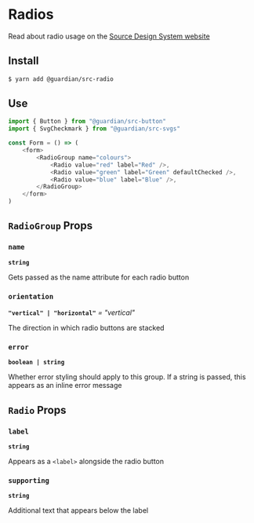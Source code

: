 # Radios

Read about radio usage on the [Source Design System website](https://zeroheight.com/2a1e5182b/p/2891dd)

## Install

```sh
$ yarn add @guardian/src-radio
```

## Use

```js
import { Button } from "@guardian/src-button"
import { SvgCheckmark } from "@guardian/src-svgs"

const Form = () => (
    <form>
        <RadioGroup name="colours">
            <Radio value="red" label="Red" />,
            <Radio value="green" label="Green" defaultChecked />,
            <Radio value="blue" label="Blue" />,
        </RadioGroup>
    </form>
)
```

## `RadioGroup` Props

### `name`

**`string`**

Gets passed as the name attribute for each radio button

### `orientation`

**`"vertical" | "horizontal"`** _= "vertical"_

The direction in which radio buttons are stacked

### `error`

**`boolean | string`**

Whether error styling should apply to this group. If a string is passed, this appears as an inline error message

## `Radio` Props

### `label`

**`string`**

Appears as a `<label>` alongside the radio button

### `supporting`

**`string`**

Additional text that appears below the label
